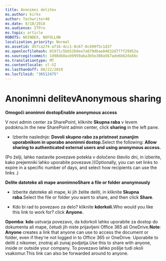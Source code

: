 ```yaml
---
title: Anonimni delitev
ms.author: kirks
author: Techwriter40
ms.date: 9/18/2018
ms.audience: ITPro
ms.topic: article
ROBOTS: NOINDEX, NOFOLLOW
localization_priority: Normal
ms.assetid: d57ca274-af16-4cc1-8c67-8c499f5c1d37
ms.openlocfilehash: 01971c5bb52b9ee7a679dbae84632d777f29952a
ms.sourcegitcommit: 1d98db8acb9959aba3b5e308a567ade6b62da56c
ms.translationtype: MT
ms.contentlocale: sl-SI
ms.lasthandoff: 08/22/2019
ms.locfileid: "36512475"
---
```

# <a name="anonymous-sharing"></a><span data-ttu-id="70d7b-102">Anonimni delitev</span><span class="sxs-lookup"><span data-stu-id="70d7b-102">Anonymous sharing</span></span>

 <span data-ttu-id="70d7b-103">**Omogoči anonimni dostop**</span><span class="sxs-lookup"><span data-stu-id="70d7b-103">**Enable anonymous access**</span></span>
  
<span data-ttu-id="70d7b-104">V novi admin center za SharePoint, kliknite **Skupna raba** v levem podoknu.</span><span class="sxs-lookup"><span data-stu-id="70d7b-104">In the new SharePoint admin center, click **sharing** in the left pane.</span></span> 
  
- <span data-ttu-id="70d7b-105">Izberite naslednje: **Dovoli skupno rabo za pristnost zunanjim uporabnikom in uporabo anonimni dostop.**</span><span class="sxs-lookup"><span data-stu-id="70d7b-105">Select the following: **Allow sharing to authenticated external users and using anonymous access.**</span></span>
  
<span data-ttu-id="70d7b-106">(Po želji, lahko nastavite povezave potekla v določeno število dni, in izberite, kako prejemniki lahko uporabite povezave.)</span><span class="sxs-lookup"><span data-stu-id="70d7b-106">(Optionally, you can set links to expire in a specific number of days, and select how recipients can use the links .)</span></span>
    
 <span data-ttu-id="70d7b-107">**Delite datoteke ali mape anonimno**</span><span class="sxs-lookup"><span data-stu-id="70d7b-107">**Share a file or folder anonymously**</span></span>
  
- <span data-ttu-id="70d7b-108">Izberite datoteke ali mape, ki jih želite deliti, in kliknite **Skupna raba**.</span><span class="sxs-lookup"><span data-stu-id="70d7b-108">Select the file or folder you want to share, and then click **Share**.</span></span> 
    
- <span data-ttu-id="70d7b-109">Kdo bi rad to povezavo za delo? kliknite **kdorkoli.**</span><span class="sxs-lookup"><span data-stu-id="70d7b-109">Who would you like this link to work for? click **Anyone.**</span></span>
  
 <span data-ttu-id="70d7b-110">**Opomba**: **kdo** ustvarja povezavo, da kdorkoli lahko uporabite za dostop do dokumenta ali mape, četudi jih niste prijavljeni Office 365 ali OneDrive.</span><span class="sxs-lookup"><span data-stu-id="70d7b-110">**Note**: **Anyone** creates a link that anyone can use to access the document or folder, even if they're not logged in to Office 365 or OneDrive.</span></span> <span data-ttu-id="70d7b-111">Uporabite to deliti z nikomer, znotraj ali zunaj podjetja.</span><span class="sxs-lookup"><span data-stu-id="70d7b-111">Use this to share with anyone, inside or outside your company.</span></span> <span data-ttu-id="70d7b-112">To povezavo lahko pošlje tudi okoli vsakomur.</span><span class="sxs-lookup"><span data-stu-id="70d7b-112">This link can also be forwarded around to anyone.</span></span> 
    


